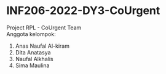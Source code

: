 # INF206-2022-DY3-CoUrgent
Project RPL - CoUrgent Team
<br>
Anggota kelompok:
1. Anas Naufal Al-kiram
2. Dita Anatasya
3. Naufal Alkhalis
4. Sima Maulina

